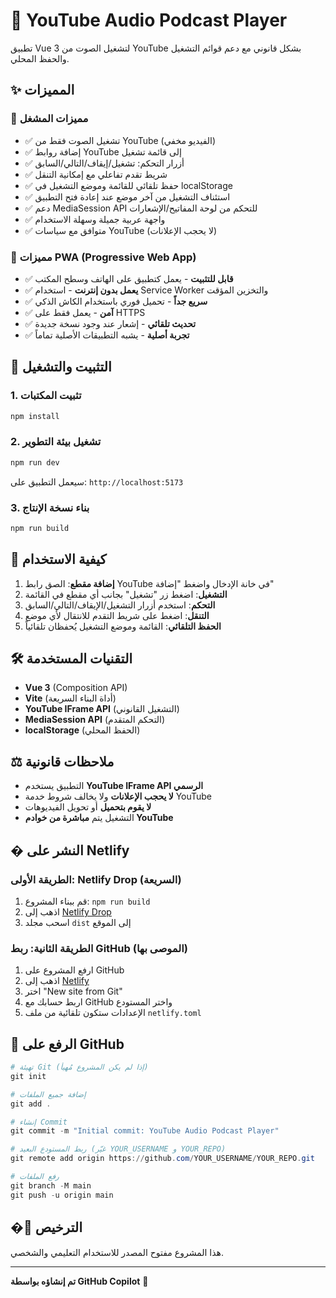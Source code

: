 # 🎵 YouTube Audio Podcast Player

تطبيق Vue 3 لتشغيل الصوت من YouTube بشكل قانوني مع دعم قوائم التشغيل والحفظ المحلي.

## ✨ المميزات

### 🎵 مميزات المشغل
- ✅ تشغيل الصوت فقط من YouTube (الفيديو مخفي)
- ✅ إضافة روابط YouTube إلى قائمة تشغيل
- ✅ أزرار التحكم: تشغيل/إيقاف/التالي/السابق
- ✅ شريط تقدم تفاعلي مع إمكانية التنقل
- ✅ حفظ تلقائي للقائمة وموضع التشغيل في localStorage
- ✅ استئناف التشغيل من آخر موضع عند إعادة فتح التطبيق
- ✅ دعم MediaSession API للتحكم من لوحة المفاتيح/الإشعارات
- ✅ واجهة عربية جميلة وسهلة الاستخدام
- ✅ متوافق مع سياسات YouTube (لا يحجب الإعلانات)

### 📱 مميزات PWA (Progressive Web App)
- ✅ **قابل للتثبيت** - يعمل كتطبيق على الهاتف وسطح المكتب
- ✅ **يعمل بدون إنترنت** - استخدام Service Worker والتخزين المؤقت
- ✅ **سريع جداً** - تحميل فوري باستخدام الكاش الذكي
- ✅ **آمن** - يعمل فقط على HTTPS
- ✅ **تحديث تلقائي** - إشعار عند وجود نسخة جديدة
- ✅ **تجربة أصلية** - يشبه التطبيقات الأصلية تماماً

## 🚀 التثبيت والتشغيل

### 1. تثبيت المكتبات

```powershell
npm install
```

### 2. تشغيل بيئة التطوير

```powershell
npm run dev
```

سيعمل التطبيق على: `http://localhost:5173`

### 3. بناء نسخة الإنتاج

```powershell
npm run build
```

## 📖 كيفية الاستخدام

1. **إضافة مقطع**: الصق رابط YouTube في خانة الإدخال واضغط "إضافة"
2. **التشغيل**: اضغط زر "تشغيل" بجانب أي مقطع في القائمة
3. **التحكم**: استخدم أزرار التشغيل/الإيقاف/التالي/السابق
4. **التنقل**: اضغط على شريط التقدم للانتقال لأي موضع
5. **الحفظ التلقائي**: القائمة وموضع التشغيل يُحفظان تلقائياً

## 🛠️ التقنيات المستخدمة

- **Vue 3** (Composition API)
- **Vite** (أداة البناء السريعة)
- **YouTube IFrame API** (التشغيل القانوني)
- **MediaSession API** (التحكم المتقدم)
- **localStorage** (الحفظ المحلي)

## ⚖️ ملاحظات قانونية

- التطبيق يستخدم **YouTube IFrame API الرسمي**
- **لا يحجب الإعلانات** ولا يخالف شروط خدمة YouTube
- **لا يقوم بتحميل** أو تحويل الفيديوهات
- التشغيل يتم **مباشرة من خوادم YouTube**

## � النشر على Netlify

### الطريقة الأولى: Netlify Drop (السريعة)
1. قم ببناء المشروع: `npm run build`
2. اذهب إلى [Netlify Drop](https://app.netlify.com/drop)
3. اسحب مجلد `dist` إلى الموقع

### الطريقة الثانية: ربط GitHub (الموصى بها)
1. ارفع المشروع على GitHub
2. اذهب إلى [Netlify](https://app.netlify.com)
3. اختر "New site from Git"
4. اربط حسابك مع GitHub واختر المستودع
5. الإعدادات ستكون تلقائية من ملف `netlify.toml`

## 🐙 الرفع على GitHub

```powershell
# تهيئة Git (إذا لم يكن المشروع مُهيأ)
git init

# إضافة جميع الملفات
git add .

# إنشاء Commit
git commit -m "Initial commit: YouTube Audio Podcast Player"

# ربط المستودع البعيد (غيّر YOUR_USERNAME و YOUR_REPO)
git remote add origin https://github.com/YOUR_USERNAME/YOUR_REPO.git

# رفع الملفات
git branch -M main
git push -u origin main
```

## �📝 الترخيص

هذا المشروع مفتوح المصدر للاستخدام التعليمي والشخصي.

---

**تم إنشاؤه بواسطة GitHub Copilot** 🤖
